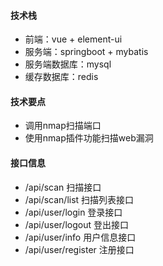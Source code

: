 #### 技术栈
- 前端：vue + element-ui
- 服务端：springboot + mybatis
- 服务端数据库：mysql
- 缓存数据库：redis

#### 技术要点
- 调用nmap扫描端口
- 使用nmap插件功能扫描web漏洞

#### 接口信息
- /api/scan  扫描接口
- /api/scan/list 扫描列表接口
- /api/user/login 登录接口
- /api/user/logout 登出接口
- /api/user/info 用户信息接口
- /api/user/register  注册接口
